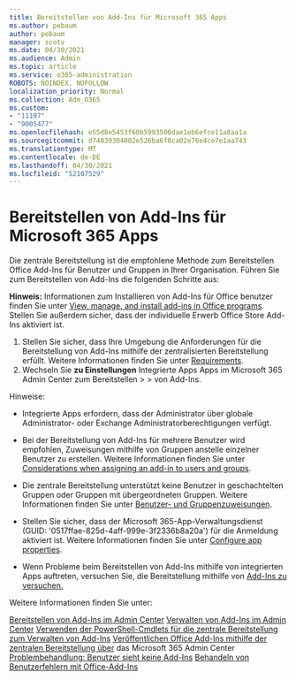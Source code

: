 ```yaml
---
title: Bereitstellen von Add-Ins für Microsoft 365 Apps
ms.author: pebaum
author: pebaum
manager: scotv
ms.date: 04/30/2021
ms.audience: Admin
ms.topic: article
ms.service: o365-administration
ROBOTS: NOINDEX, NOFOLLOW
localization_priority: Normal
ms.collection: Adm_O365
ms.custom:
- "11107"
- "9005477"
ms.openlocfilehash: e55d8e5453f60b5993500dae1eb6efce11a8aa1a
ms.sourcegitcommit: d74039304002e526ba6f8ca02e76e4ce7e1aa743
ms.translationtype: MT
ms.contentlocale: de-DE
ms.lasthandoff: 04/30/2021
ms.locfileid: "52107529"
---
```

# <a name="deploying-add-ins-for-microsoft-365-apps"></a>Bereitstellen von Add-Ins für Microsoft 365 Apps

Die zentrale Bereitstellung ist die empfohlene Methode zum Bereitstellen Office Add-Ins für Benutzer und Gruppen in Ihrer Organisation. Führen Sie zum Bereitstellen von Add-Ins die folgenden Schritte aus:

**Hinweis:** Informationen zum Installieren von Add-Ins für Office benutzer finden Sie unter [View, manage, and install add-ins in Office programs](https://support.microsoft.com/topic/view-manage-and-install-add-ins-in-office-programs-16278816-1948-4028-91e5-76dca5380f8d). Stellen Sie außerdem sicher, dass der individuelle Erwerb Office Store Add-Ins aktiviert ist. 

1. Stellen Sie sicher, dass Ihre Umgebung die Anforderungen für die Bereitstellung von Add-Ins mithilfe der zentralisierten Bereitstellung erfüllt. Weitere Informationen finden Sie unter [Requirements](https://docs.microsoft.com/microsoft-365/admin/manage/centralized-deployment-of-add-ins?#requirements).
2. Wechseln Sie **zu Einstellungen** Integrierte Apps Apps im Microsoft 365 Admin Center zum Bereitstellen  >    >   von Add-Ins. 

Hinweise: 

- Integrierte Apps erfordern, dass der Administrator über globale Administrator- oder Exchange Administratorberechtigungen verfügt.

- Bei der Bereitstellung von Add-Ins für mehrere Benutzer wird empfohlen, Zuweisungen mithilfe von Gruppen anstelle einzelner Benutzer zu erstellen. Weitere Informationen finden Sie unter [Considerations when assigning an add-in to users and groups](https://docs.microsoft.com/microsoft-365/admin/manage/manage-deployment-of-add-ins?view=o365-worldwide#considerations-when-assigning-an-add-in-to-users-and-groups).

- Die zentrale Bereitstellung unterstützt keine Benutzer in geschachtelten Gruppen oder Gruppen mit übergeordneten Gruppen. Weitere Informationen finden Sie unter [Benutzer- und Gruppenzuweisungen](https://docs.microsoft.com/microsoft-365/admin/manage/centralized-deployment-of-add-ins?view=o365-worldwide#user-and-group-assignments).

- Stellen Sie sicher, dass der Microsoft 365-App-Verwaltungsdienst (GUID: '0517ffae-825d-4aff-999e-3f2336b8a20a') für die Anmeldung aktiviert ist. Weitere Informationen finden Sie unter [Configure app properties](https://docs.microsoft.com/azure/active-directory/manage-apps/add-application-portal-configure#configure-app-properties).

- Wenn Probleme beim Bereitstellen von Add-Ins mithilfe von integrierten Apps auftreten, versuchen Sie, die Bereitstellung mithilfe von [Add-Ins zu versuchen.](https://admin.microsoft.com/AdminPortal/Home?#/Settings/AddIns)

Weitere Informationen finden Sie unter:

[Bereitstellen von Add-Ins im Admin Center](https://docs.microsoft.com/microsoft-365/admin/manage/manage-deployment-of-add-ins) 
 [Verwalten von Add-Ins im Admin Center](https://docs.microsoft.com/microsoft-365/admin/manage/manage-addins-in-the-admin-center) 
 [Verwenden der PowerShell-Cmdlets für die zentrale Bereitstellung zum Verwalten von Add-Ins](https://docs.microsoft.com/microsoft-365/enterprise/use-the-centralized-deployment-powershell-cmdlets-to-manage-add-ins) 
 [Veröffentlichen Office Add-Ins mithilfe der zentralen Bereitstellung über](https://docs.microsoft.com/office/dev/add-ins/publish/centralized-deployment#publish-an-office-add-in-via-centralized-deployment) das Microsoft 365 Admin Center 
 [Problembehandlung: Benutzer sieht keine Add-Ins](https://docs.microsoft.com/office365/troubleshoot/access-management/user-not-seeing-add-ins) 
 [Behandeln von Benutzerfehlern mit Office-Add-Ins](https://docs.microsoft.com/office/dev/add-ins/testing/testing-and-troubleshooting)